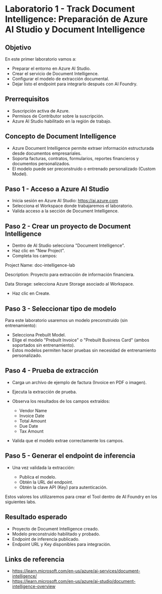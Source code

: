 # Laboratorio 1 - Track Document Intelligence: Preparación de Azure AI Studio y Document Intelligence

## Objetivo

En este primer laboratorio vamos a:

- Preparar el entorno en Azure AI Studio.
- Crear el servicio de Document Intelligence.
- Configurar el modelo de extracción documental.
- Dejar listo el endpoint para integrarlo después con AI Foundry.

## Prerrequisitos

- Suscripción activa de Azure.
- Permisos de Contributor sobre la suscripción.
- Azure AI Studio habilitado en la región de trabajo.

## Concepto de Document Intelligence

- Azure Document Intelligence permite extraer información estructurada desde documentos empresariales.
- Soporta facturas, contratos, formularios, reportes financieros y documentos personalizados.
- El modelo puede ser preconstruido o entrenado personalizado (Custom Model).

## Paso 1 - Acceso a Azure AI Studio

- Inicia sesión en Azure AI Studio: https://ai.azure.com
- Selecciona el Workspace donde trabajaremos el laboratorio.
- Valida acceso a la sección de Document Intelligence.

## Paso 2 - Crear un proyecto de Document Intelligence

- Dentro de AI Studio selecciona "Document Intelligence".
- Haz clic en "New Project".
- Completa los campos:

Project Name: doc-intelligence-lab

Description: Proyecto para extracción de información financiera.

Data Storage: selecciona Azure Storage asociado al Workspace.

- Haz clic en Create.

## Paso 3 - Seleccionar tipo de modelo

Para este laboratorio usaremos un modelo preconstruido (sin entrenamiento):

- Selecciona Prebuilt Model.
- Elige el modelo "Prebuilt Invoice" o "Prebuilt Business Card" (ambos soportados sin entrenamiento).
- Estos modelos permiten hacer pruebas sin necesidad de entrenamiento personalizado.

## Paso 4 - Prueba de extracción

- Carga un archivo de ejemplo de factura (Invoice en PDF o imagen).
- Ejecuta la extracción de prueba.
- Observa los resultados de los campos extraídos:

  - Vendor Name
  - Invoice Date
  - Total Amount
  - Due Date
  - Tax Amount

- Valida que el modelo extrae correctamente los campos.

## Paso 5 - Generar el endpoint de inferencia

- Una vez validada la extracción:

  - Publica el modelo.
  - Obtén la URL del endpoint.
  - Obtén la clave API (Key) para autenticación.

Estos valores los utilizaremos para crear el Tool dentro de AI Foundry en los siguientes labs.

## Resultado esperado

- Proyecto de Document Intelligence creado.
- Modelo preconstruido habilitado y probado.
- Endpoint de inferencia publicado.
- Endpoint URL y Key disponibles para integración.

## Links de referencia

- https://learn.microsoft.com/en-us/azure/ai-services/document-intelligence/
- https://learn.microsoft.com/en-us/azure/ai-studio/document-intelligence-overview
